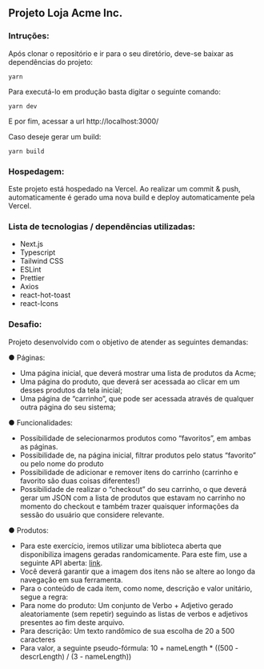 ## Projeto Loja Acme Inc.

### Intruções:
Após clonar o repositório e ir para o seu diretório, deve-se baixar as dependências do projeto:

    yarn


Para executá-lo em produção basta digitar o seguinte comando:

    yarn dev

E por fim, acessar a url http://localhost:3000/

Caso deseje gerar um build:

    yarn build


### Hospedagem:

Este projeto está hospedado na Vercel. Ao realizar um commit & push, automaticamente é gerado uma nova build e deploy automaticamente pela Vercel.

### Lista de tecnologias / dependências utilizadas:

- Next.js
- Typescript
- Tailwind CSS
- ESLint
- Prettier
-  Axios
-  react-hot-toast
- react-Icons


### Desafio:

Projeto desenvolvido com o objetivo de atender as seguintes demandas:

● Páginas:
- Uma página inicial, que deverá mostrar uma lista de produtos da Acme;
- Uma página do produto, que deverá ser acessada ao clicar em um desses
produtos da tela inicial;
- Uma página de “carrinho”, que pode ser acessada através de qualquer outra
página do seu sistema;

● Funcionalidades:
 - Possibilidade de selecionarmos produtos como “favoritos”, em ambas as páginas.
- Possibilidade de, na página inicial, filtrar produtos pelo status “favorito” ou pelo nome do produto
- Possibilidade de adicionar e remover itens do carrinho (carrinho e favorito são duas coisas diferentes!)
- Possibilidade de realizar o “checkout” do seu carrinho, o que deverá gerar um JSON com a lista de produtos que estavam no carrinho no momento do checkout e também trazer quaisquer informações da sessão do usuário que considere relevante.

●  Produtos:
 - Para este exercício, iremos utilizar uma biblioteca aberta que disponibiliza
imagens geradas randomicamente. Para este fim, use a seguinte API aberta: [link](https://picsum.photos/).
 - Você deverá garantir que a imagem dos itens não se altere ao longo da
navegação em sua ferramenta.
 - Para o conteúdo de cada item, como nome, descrição e valor unitário, segue a regra:
 - Para nome do produto: Um conjunto de Verbo + Adjetivo gerado
   aleatoriamente (sem repetir) seguindo as listas de verbos e adjetivos
   presentes ao fim deste arquivo.
- Para descrição: Um texto randômico de sua escolha de 20 a 500
caracteres
- Para valor, a seguinte pseudo-fórmula: 10 + nameLength * ((500 - descrLength) / (3 - nameLength))

